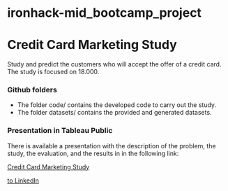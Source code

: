 # ironhack-mid_bootcamp_project
# Credit Card Marketing Study

Study and predict the customers who will accept the offer of a credit card. The study is focused on 18.000.

### Github folders
* The folder code/ contains the developed code to carry out the study.
* The folder datasets/ contains the provided and generated datasets.

### Presentation in Tableau Public
There is available a presentation with the description of the problem, the study, the evaluation, and the results in in the following link:

[Credit Card Marketing Study](https://public.tableau.com/app/profile/alberto.mengual/viz/creditCardCampaign-standardSize-jun22/main?publish=yes)



[to LinkedIn](https://www.linkedin.com/in/alberto-mengual-/)
